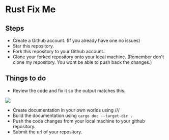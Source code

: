 # Rust Fix Me

## Steps

- Create a Github account. (If you already have one no issues)
- Star this repository.
- Fork this repository to your Github account..
- Clone your forked repository onto your local machine.
(Remember don't clone my repository. You wont be able to push back the changes.)

##  Things to do

- Review the code and fix it so the output matches this.

![](rust_fixme_output.png)

- Create documentation in your own worlds using ///
- Build the documentation using ```cargo doc --target-dir .```
- Push the code changes from your local machine to your github repository.
- Submit the url of your repository.
